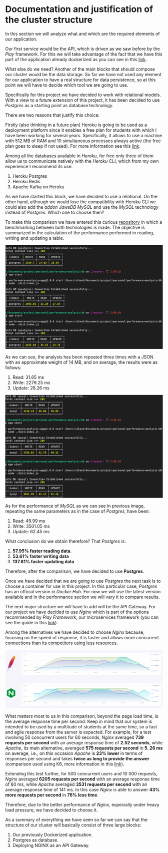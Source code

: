 # Documentation and justification of the cluster structure

In this section we will analyze what and which are the required elements of our application.

Our first service would be the API, which is driven as we saw before by the *Play* framework. For this we will take advantage of the fact that we have this part of the application already dockerized as you can see in this [link](../Dockerfile).

What else do we need? Another of the main blocks that should compose our cluster would be the data storage. So far we have not used any element for our application to have a real structure for data persistence, so at this point we will have to decide which tool we are going to use.

Specifically for this project we have decided to work with relational models. With a view to a future extension of this project, it has been decided to use *Postgres* as a starting point as database technology.

There are two reasons that justify this choice:

Firstly (also thinking in a future plan) Heroku is going to be used as a deployment platform since it enables a free plan for students with which I have been working for several years. Specifically, it allows to use a machine with 512 MB of RAM and 10 simultaneous processes always active (the free plan goes to sleep if not used). For more information see this [link](https://www.heroku.com/pricing).

Among all the databases available in *Heroku*, for free only three of them allow us to communicate natively with the *Heroku* CLI, which from my own experience I recommend its use.

1. Heroku Postgres
2. Heroku Redis
3. Apache Kafka on Heroku

As we have started this block, we have decided to use a relational. On the other hand, although we would lose the compatibility with Heroku CLI we could also add the *addon* *JawsDB MySQL* and use the *MySQL* technology instead of *Postgres*. Which one to choose then?

To make this comparison we have entered this curious [repository](https://github.com/VikashChoudahry/db-performance-benchmarking) in which a benchmarking between both technologies is made. The objective is summarized in the calculation of the performance performed in reading, writing and updating a table.

![performance_postgres](images/performance_postgres.png)

As we can see, the analysis has been repeated three times with a JSON with an approximate weight of 14 MB, and on average, the results were as follows:

1. Read: 31.65 ms
2. Write: 2279.25 ms
3. Update: 26.26 ms

![mysql_performance](images/mysql_performance.png)

As for the performance of *MySQL* as we can see in previous image, repeating the same parameters as in the case of *Postgres*, have been:

1. Read: 49.99 ms
2. Write: 3501.05 ms
3. Update: 62.45 ms

What conclusion do we obtain therefore? That *Postgres* is:
1. **57.95% faster reading data**.
2. **53.61% faster writing data**
3. **137.81% faster updating data**

Therefore, after the comparison, we have decided to use **Postgres**.

Once we have decided that we are going to use *Postgres* the next task is to choose a container for use in this project. In this particular case, *Postgres* has an official version in *Docker Hub*. For now we will use the latest version available and in the performance section we will vary it to compare results.

The next major structure we will have to add will be the API Gateway. For our project we have decided to use *Nginx* which is part of the options recommended by *Play Framework*, our microservices framework (you can see the guide in this [link](https://www.playframework.com/documentation/2.8.x/HTTPServer)).

Among the alternatives we have decided to choose *Nginx* because, focusing on the speed of response, it is faster and allows more concurrent connections than its competitors using less resources.

![apache_vs_nginx](images/nginx_apache.png)

What matters most to us in this comparison, beyond the page load time, is the average response time per second. Keep in mind that our system is intended to be used by a multitude of students at the same time, so a fast and agile response from the server is expected. For example, for a test involving 50 concurrent users for 60 seconds, *Nginx* averaged **739 requests per second** with an average response time of **2.52 seconds**, while *Apache*, its main alternative, averaged **575 requests per second** in **5. 26 ms** on average, i.e., on this occasion *Apache* is **23% lower** in terms of responses per second and takes **twice as long to provide the answer** (comparison used using K6, more information in this [link](https://k6.io/)).

Extending this test further, for 500 concurrent users and 10 000 requests, *Nginx* averaged **6205 requests per second** with an average response time of 80 ms, while *Apache* averaged **3531 requests per second** with an average response time of 141 ms. In this case *Nginx* is able to answer **43% more requests per second** in **76% less time**.

Therefore, due to the better performance of *Nginx*, especially under heavy load pressure, we have decided to choose it.

As a summary of everything we have seen so far we can say that the structure of our cluster will basically consist of three large blocks:

1. Our previously Dockerized application.
2. Postgres as database.
3. Deploying NGINX as an API Gateway.